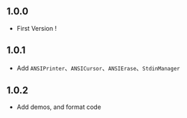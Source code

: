 ## 1.0.0

- First Version !

## 1.0.1

- Add `ANSIPrinter`、`ANSICursor`、`ANSIErase`、`StdinManager`

## 1.0.2

- Add demos, and format code